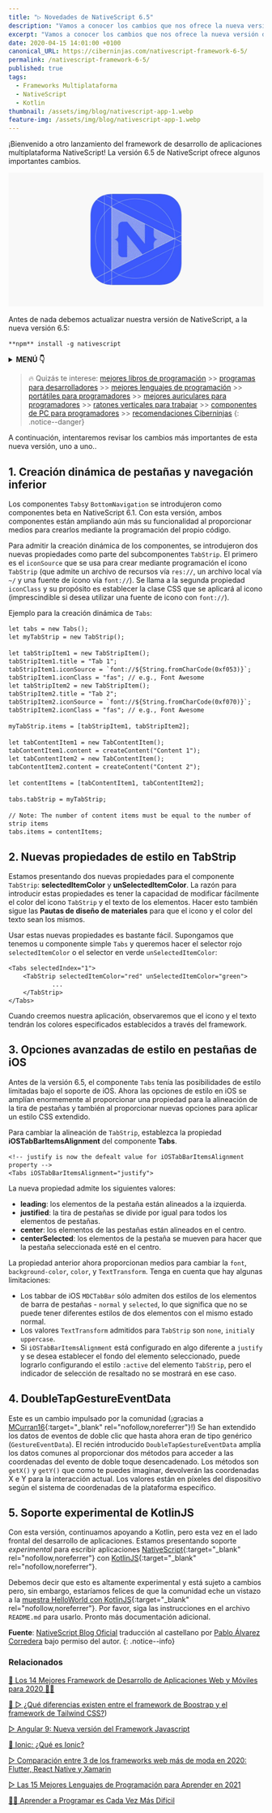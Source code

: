 ```yaml
---
title: "▷ Novedades de NativeScript 6.5"
description: "Vamos a conocer los cambios que nos ofrece la nueva versión del Framework NativeScript. Respecto a sus componentes y nuevas características de cara al futuro."
excerpt: "Vamos a conocer los cambios que nos ofrece la nueva versión del Framework NativeScript. Respecto a sus componentes y nuevas características de cara al futuro."
date: 2020-04-15 14:01:00 +0100
canonical_URL: https://ciberninjas.com/nativescript-framework-6-5/
permalink: /nativescript-framework-6-5/
published: true
tags:
  - Frameworks Multiplataforma
  - NativeScript
  - Kotlin
thumbnail: /assets/img/blog/nativescript-app-1.webp
feature-img: /assets/img/blog/nativescript-app-1.webp
---
```


¡Bienvenido a otro lanzamiento del framework de desarrollo de aplicaciones multiplataforma NativeScript! La versión 6.5 de NativeScript ofrece algunos importantes cambios.

![Novedades de NativeScript 6.5](/assets/img/blog/nativescript-app-1.webp "Novedades de NativeScript 6.5")

Antes de nada debemos actualizar nuestra versión de NativeScript, a la nueva versión 6.5:

```
**npm** install -g nativescript
```

<details>
<summary><strong>MENÚ 👇</strong><span><a name="menu"></a></span></summary>
<nav class="menu">
  <ol>
    <li><a href="/nativescript-framework-6-5/#1-creación-dinámica-de-pestañas-y-navegación-inferior" title="Creación dinámica de pestañas y navegación inferior"><strong>Creación dinámica de pestañas y navegación inferior</strong></a></li>
    <li><a href="/nativescript-framework-6-5/#2-nuevas-propiedades-de-estilo-en-tabstrip" title="Nuevas propiedades de estilo en TabStrip"><strong>Nuevas propiedades de estilo en TabStrip</strong></a></li>
    <li><a href="/nativescript-framework-6-5/#3-opciones-avanzadas-de-estilo-en-pestañas-de-ios" title="Opciones avanzadas de estilo en pestañas de iOS"><strong>Opciones avanzadas de estilo en pestañas de iOS</strong></a></li>
    <li><a href="/nativescript-framework-6-5/#4-doubletapgestureeventdata" title="DoubleTapGestureEventData"><strong>DoubleTapGestureEventData</strong></a></li>
    <li><a href="/nativescript-framework-6-5/#5-soporte-experimental-de-kotlinjs" title="Soporte experimental de KotlinJS"><strong>Soporte experimental de KotlinJS</strong></a></li>
  </ol>
</nav>
</details>

> 🔥 Quizás te interese: [mejores libros de programación](/programar/) >> [programas para desarrolladores](/mejores-sistemas-operativos-para-hackear/) >> [mejores lenguajes de programación](/15-mejores-lenguajes-programacion/) >> [portátiles para programadores]() >> [mejores auriculares para programadores](/auriculares-dise%C3%B1o/) >> [ratones verticales para trabajar](/teclados-ratones-dise%C3%B1o/) >> [componentes de PC para programadores](/ordenadores-componentes/) >> [recomendaciones Ciberninjas](https://kutt.it/cibercursos-recomienda)
{: .notice--danger}

A continuación, intentaremos revisar los cambios más importantes de esta nueva versión, uno a uno..

## **1. Creación dinámica de pestañas y navegación inferior**

Los componentes `Tabs`y `BottomNavigation` se introdujeron como componentes beta en NativeScript 6.1. Con esta versión, ambos componentes están ampliando aún más su funcionalidad al proporcionar medios para crearlos mediante la programación del propio código.

Para admitir la creación dinámica de los componentes, se introdujeron dos nuevas propiedades como parte del subcomponentes  `TabStrip`. El primero es el `iconSource` que se usa para crear mediante programación el ícono `TabStrip` (que admite un archivo de recursos vía `res://`, un archivo local vía `~/` y una fuente de ícono vía `font://`). Se llama a la segunda propiedad `iconClass` y su propósito es establecer la clase CSS que se aplicará al icono (imprescindible si desea utilizar una fuente de icono con `font://`).

Ejemplo para la creación dinámica de `Tabs`:

`````
let tabs = new Tabs();
let myTabStrip = new TabStrip();

let tabStripItem1 = new TabStripItem();
tabStripItem1.title = "Tab 1";
tabStripItem1.iconSource = `font://${String.fromCharCode(0xf053)}`;
tabStripItem1.iconClass = "fas"; // e.g., Font Awesome
let tabStripItem2 = new TabStripItem();
tabStripItem2.title = "Tab 2";
tabStripItem2.iconSource = `font://${String.fromCharCode(0xf070)}`;
tabStripItem2.iconClass = "fas"; // e.g., Font Awesome

myTabStrip.items = [tabStripItem1, tabStripItem2];

let tabContentItem1 = new TabContentItem();
tabContentItem1.content = createContent("Content 1");
let tabContentItem2 = new TabContentItem();
tabContentItem2.content = createContent("Content 2");

let contentItems = [tabContentItem1, tabContentItem2];   

tabs.tabStrip = myTabStrip;

// Note: The number of content items must be equal to the number of strip items
tabs.items = contentItems; 
`````

## **2. Nuevas propiedades de estilo en TabStrip**

Estamos presentando dos nuevas propiedades para el componente `TabStrip`: **selectedItemColor** y **unSelectedItemColor**. La razón para introducir estas propiedades es tener la capacidad de modificar fácilmente el color del icono `TabStrip` y el texto de los elementos. Hacer esto también sigue las **Pautas de diseño de materiales** para que el icono y el color del texto sean los mismos.

Usar estas nuevas propiedades es bastante fácil. Supongamos que tenemos u componente simple `Tabs` y queremos hacer el selector rojo `selectedItemColor` o el selector en verde `unSelectedItemColor`:

`````
<Tabs selectedIndex="1">
    <TabStrip selectedItemColor="red" unSelectedItemColor="green">
            ...
    </TabStrip>
</Tabs>
`````
Cuando creemos nuestra aplicación, observaremos que el icono y el texto tendrán los colores especificados establecidos a través del framework.

## **3. Opciones avanzadas de estilo en pestañas de iOS**

Antes de la versión 6.5, el componente `Tabs` tenía las posibilidades de estilo limitadas bajo el soporte de iOS. Ahora las opciones de estilo en iOS se amplían enormemente al proporcionar una propiedad para la alineación de la tira de pestañas y también al proporcionar nuevas opciones para aplicar un estilo CSS extendido.

Para cambiar la alineación de `TabStrip`, establezca la propiedad **iOSTabBarItemsAlignment** del componente **Tabs**.

`````
<!-- justify is now the defealt value for iOSTabBarItemsAlignment property -->
<Tabs iOSTabBarItemsAlignment="justify">
`````

La nueva propiedad admite los siguientes valores: 

- **leading**: los elementos de la pestaña están alineados a la izquierda.
- **justified**: la tira de pestañas se divide por igual para todos los elementos de pestañas.
- **center**: los elementos de las pestañas están alineados en el centro.
- **centerSelected**: los elementos de la pestaña se mueven para hacer que la pestaña seleccionada esté en el centro.

La propiedad anterior ahora proporcionan medios para cambiar la `font`, `background-color`, `color`, y `TextTransform`. Tenga en cuenta que hay algunas limitaciones:

- Los tabbar de iOS `MDCTabBar` sólo admiten dos estilos de los elementos de barra de pestañas - `normal` y `selected`, lo que significa que no se puede tener diferentes estilos de dos elementos con el mismo estado normal.
- Los valores `TextTransform` admitidos para `TabStrip` son `none`, `initial`y `uppercase`.
- Si `iOSTabBarItemsAlignment` está configurado en algo diferente a `justify` y se desea establecer el fondo del elemento seleccionado, puede lograrlo configurando el estilo `:active` del elemento `TabStrip`, pero el indicador de selección de resaltado no se mostrará en ese caso.

## **4. DoubleTapGestureEventData**

Este es un cambio impulsado por la comunidad (¡gracias a [MCurran16](https://github.com/MCurran16){:target="_blank" rel="nofollow,noreferrer"}!) Se han extendido los datos de eventos de doble clic que hasta ahora eran de tipo genérico (`GestureEventData`). El recién introducido `DoubleTapGestureEventData` amplía los datos comunes al proporcionar dos métodos para acceder a las coordenadas del evento de doble toque desencadenado. Los métodos son `getX()` y `getY()` que como te puedes imaginar, devolverán las coordenadas X e Y para la interacción actual. Los valores están en píxeles del dispositivo según el sistema de coordenadas de la plataforma específico.

## **5. Soporte experimental de KotlinJS**

Con esta versión, continuamos apoyando a Kotlin, pero esta vez en el lado frontal del desarrollo de aplicaciones. Estamos presentando soporte *experimental* para escribir aplicaciones [NativeScript](https://kotlinlang.org/docs/reference/js-overview.html){:target="_blank" rel="nofollow,noreferrer"} con [KotlinJS](https://kotlinlang.org/docs/reference/js-overview.html){:target="_blank" rel="nofollow,noreferrer"}.

Debemos decir que esto es altamente experimental y está sujeto a cambios pero, sin embargo, estaríamos felices de que la comunidad eche un vistazo a la [muestra HelloWorld con KotlinJS](https://github.com/NativeScript/template-hello-world-kt){:target="_blank" rel="nofollow,noreferrer"}. Por favor, siga las instrucciones en el archivo `README.md` para usarlo. Pronto más documentación adicional.

**Fuente**\: [NativeScript Blog Oficial](https://www.nativescript.org/blog/whats-new-in-nativescript-6-5 "Novedades de NativeScript 6.5: What´s new in nativescript 6.5") traducci&oacute;n al castellano por [Pablo &Aacute;lvarez Corredera](https://t.me/ciberninjas) bajo permiso del autor.
{: .notice--info}

### **Relacionados** <!-- omit in toc -->

[🥇 Los 14 Mejores Framework de Desarrollo de Aplicaciones Web y Móviles para 2020 👨‍💻](https://ciberninjas.com/mejores-sdk-multiplataforma-2019-20)

[🎨 ▷ ¿Qué diferencias existen entre el framework de Boostrap y el framework de Tailwind CSS?](https://ciberninjas.com/que-diferencias-existen-entre-bootstrap-tailwind/))

[▷ Angular 9: Nueva versión del Framework Javascript](https://ciberninjas.com/angular-version-9-liberado/)

[🚀 Ionic: ¿Qué es Ionic?](https://ciberninjas.com/ionic-framework/)

[▷ Comparación entre 3 de los frameworks web más de moda en 2020: Flutter, React Native y Xamarin](https://ciberninjas.com/comparacion-flutter-react-native-xamarin/)

[▷ Las 15 Mejores Lenguajes de Programación para Aprender en 2021](/programar/)

[👩‍💻 Aprender a Programar es Cada Vez Más Difícil](/aprender-a-programar-es-cada-vez-más-difícil/ "👩‍💻 Aprender a Programar es Cada Vez Más Difícil")
